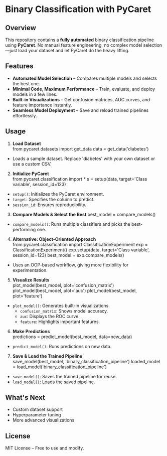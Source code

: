 # Binary Classification with PyCaret  

## Overview  
This repository contains a **fully automated** binary classification pipeline using **PyCaret**. No manual feature engineering, no complex model selection—just load your dataset and let PyCaret do the heavy lifting.  

## Features  
- **Automated Model Selection** – Compares multiple models and selects the best one.  
- **Minimal Code, Maximum Performance** – Train, evaluate, and deploy models in a few lines.  
- **Built-in Visualizations** – Get confusion matrices, AUC curves, and feature importance instantly.  
- **Seamless Model Deployment** – Save and reload trained pipelines effortlessly.  

## Usage  

1. **Load Dataset**  
from pycaret.datasets import get_data data = get_data('diabetes')


- Loads a sample dataset. Replace 'diabetes' with your own dataset or use a custom CSV.

2. **Initialize PyCaret**  
from pycaret.classification import * s = setup(data, target='Class variable', session_id=123)


- `setup()`: Initializes the PyCaret environment.
- `target`: Specifies the column to predict.
- `session_id`: Ensures reproducibility.

3. **Compare Models & Select the Best**
   best_model = compare_models()


- `compare_models()`: Runs multiple classifiers and picks the best-performing one.

4. **Alternative: Object-Oriented Approach**  
from pycaret.classification import ClassificationExperiment exp = ClassificationExperiment() exp.setup(data, target='Class variable', session_id=123) best_model = exp.compare_models()


- Uses an OOP-based workflow, giving more flexibility for experimentation.

5. **Visualize Results**  
plot_model(best_model, plot='confusion_matrix') plot_model(best_model, plot='auc') plot_model(best_model, plot='feature')


- `plot_model()`: Generates built-in visualizations.
  - `confusion_matrix`: Shows model accuracy.
  - `auc`: Displays the ROC curve.
  - `feature`: Highlights important features.

6. **Make Predictions**  
predictions = predict_model(best_model, data=new_data)


- `predict_model()`: Runs predictions on new data.

7. **Save & Load the Trained Pipeline**  
save_model(best_model, 'binary_classification_pipeline') loaded_model = load_model('binary_classification_pipeline')


- `save_model()`: Saves the trained pipeline for reuse.
- `load_model()`: Loads the saved pipeline.

## What's Next  
- Custom dataset support  
- Hyperparameter tuning  
- More advanced visualizations  

## License  
MIT License – Free to use and modify.
